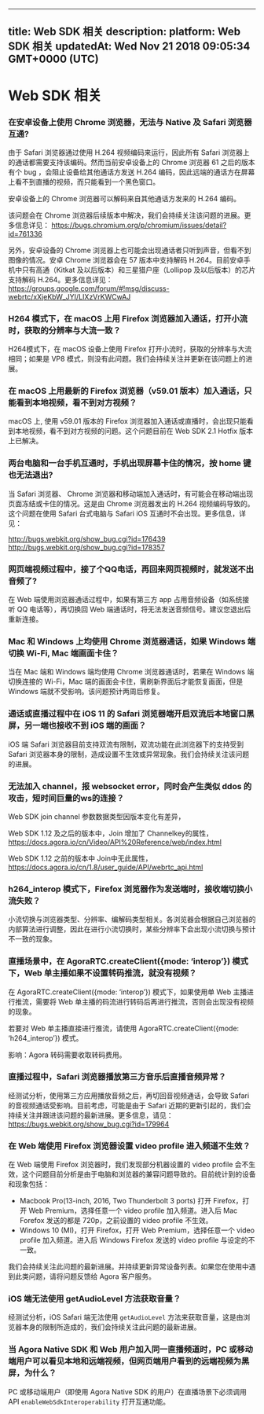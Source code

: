 
---
title: Web SDK 相关
description: 
platform: Web SDK 相关
updatedAt: Wed Nov 21 2018 09:05:34 GMT+0000 (UTC)
---
# Web SDK 相关
### 在安卓设备上使用 Chrome 浏览器，无法与 Native 及 Safari 浏览器互通?

由于 Safari 浏览器通过使用 H.264 视频编码来运行，因此所有 Safari 浏览器上的通话都需要支持该编码。然而当前安卓设备上的 Chrome 浏览器 61 之后的版本有个 bug ，会阻止设备给其他通话方发送 H.264 编码，因此远端的通话方在屏幕上看不到直播的视频，而只能看到一个黑色窗口。

安卓设备上的 Chrome 浏览器可以解码来自其他通话方发来的 H.264 编码。

该问题会在 Chrome 浏览器后续版本中解决，我们会持续关注该问题的进展。更多信息详见：
https://bugs.chromium.org/p/chromium/issues/detail?id=761336

另外，安卓设备的 Chrome 浏览器上也可能会出现通话者只听到声音，但看不到图像的情况。安卓 Chrome 浏览器会在 57 版本中支持解码 H.264。目前安卓手机中只有高通（Kitkat 及以后版本）和三星猎户座（Lollipop 及以后版本）的芯片支持解码 H.264。更多信息详见：https://groups.google.com/forum/#!msg/discuss-webrtc/xXjeKbW_JYI/LIXzVrKWCwAJ

### H264 模式下，在 macOS 上用 Firefox 浏览器加入通话，打开小流时，获取的分辨率与大流一致？

H264模式下，在 macOS 设备上使用 Firefox 打开小流时，获取的分辨率与大流相同；如果是 VP8 模式，则没有此问题。我们会持续关注并更新在该问题上的进展。

### 在 macOS 上用最新的 Firefox 浏览器（v59.01 版本）加入通话，只能看到本地视频，看不到对方视频？

macOS 上, 使用 v59.01 版本的 Firefox 浏览器加入通话或直播时，会出现只能看到本地视频，看不到对方视频的问题。这个问题目前在 Web SDK 2.1 Hotfix 版本上已解决。

### 两台电脑和一台手机互通时，手机出现屏幕卡住的情况，按 home 键也无法退出?

当 Safari 浏览器、 Chrome 浏览器和移动端加入通话时，有可能会在移动端出现页面冻结或卡住的情况。这是由 Chrome 浏览器发出的 H.264 视频编码导致的。这个问题在使用 Safari 台式电脑与 Safari iOS 互通时不会出现。更多信息，详见：

http://bugs.webkit.org/show_bug.cgi?id=176439
http://bugs.webkit.org/show_bug.cgi?id=178357

### 网页端视频过程中，接了个QQ电话，再回来网页视频时，就发送不出音频了?

在 Web 端使用浏览器通话过程中，如果有第三方 app 占用音频设备（如系统接听 QQ 电话等），再切换回 Web 端通话时，将无法发送音频信号。建议您退出后重新连接。

### Mac 和 Windows 上均使用 Chrome 浏览器通话，如果 Windows 端切换 Wi-Fi, Mac 端画面卡住？

当在 Mac 端和 Windows 端均使用 Chrome 浏览器通话时，若果在 Windows 端切换连接的 Wi-Fi，Mac 端的画面会卡住，需刷新界面后才能恢复画面，但是 Windows 端就不受影响。该问题预计两周后修复。

### 通话或直播过程中在 iOS 11 的 Safari 浏览器端开启双流后本地窗口黑屏，另一端也接收不到 iOS 端的画面？

iOS 端 Safari 浏览器目前支持双流有限制，双流功能在此浏览器下的支持受到 Safari 浏览器本身的限制，造成设置不生效或异常现象。我们会持续关注该问题的进展。

### 无法加入 channel，报 websocket error，同时会产生类似 ddos 的攻击，短时间巨量的ws的连接？

Web SDK join channel 参数数据类型因版本变化有差异，

Web SDK 1.12 及之后的版本中，Join 增加了 Channelkey的属性，https://docs.agora.io/cn/Video/API%20Reference/web/index.html

Web SDK 1.12 之前的版本中 Join中无此属性，https://docs.agora.io/cn/1.8/user_guide/API/webrtc_api.html


### h264_interop 模式下，Firefox 浏览器作为发送端时，接收端切换小流失败？

小流切换与浏览器类型、分辨率、编解码类型相关。各浏览器会根据自己浏览器的内部算法进行调整，因此在进行小流切换时，某些分辨率下会出现小流切换与预计不一致的现象。

### 直播场景中，在 AgoraRTC.createClient({mode: ‘interop’}) 模式下，Web 单主播如果不设置转码推流，就没有视频？

在 AgoraRTC.createClient({mode: ‘interop’}) 模式下，如果使用单 Web 主播进行推流，需要将 Web 单主播的码流进行转码后再进行推流，否则会出现没有视频的现象。

若要对 Web 单主播直接进行推流，请使用 AgoraRTC.createClient({mode: ‘h264_interop’}) 模式。

影响：Agora 转码需要收取转码费用。

### 直播过程中，Safari 浏览器播放第三方音乐后直播音频异常？

经测试分析，使用第三方应用播放音频之后，再切回音视频通话，会导致 Safari 的音视频通话受影响。目前考虑，可能是由于 Safari 近期的更新引起的，我们会持续关注并跟进该问题的最新进展。更多信息，请见：
https://bugs.webkit.org/show_bug.cgi?id=179964

### 在 Web 端使用 Firefox 浏览器设置 video profile 进入频道不生效？

在 Web 端使用 Firefox 浏览器时，我们发现部分机器设置的 video profile 会不生效，这个问题目前分析是由于电脑和浏览器的兼容问题导致的。目前统计到的设备和现象包括：

* Macbook Pro(13-inch, 2016, Two Thunderbolt 3 ports) 打开 Firefox，打开 Web Premium，选择任意一个 video profile 加入频道。进入后 Mac Forefox 发送的都是 720p，之前设置的 video profile 不生效。
* Windows 10 (MI)，打开 Firefox，打开 Web Premium，选择任意一个 video profile 加入频道。进入后 Windows Firefox 发送的 video profile 与设定的不一致。

我们会持续关注此问题的最新进展。并持续更新异常设备列表。如果您在使用中遇到此类问题，请将问题反馈给 Agora 客户服务。

### iOS 端无法使用 getAudioLevel 方法获取音量？

经测试分析，iOS Safari 端无法使用 `getAudioLevel` 方法来获取音量，这是由浏览器本身的限制所造成的，我们会持续关注此问题的最新进展。

### 当 Agora Native SDK 和 Web 用户加入同一直播频道时，PC 或移动端用户可以看见本地和远端视频，但网页端用户看到的远端视频为黑屏，为什么？

PC 或移动端用户（即使用 Agora Native SDK 的用户）在直播场景下必须调用 API `enableWebSdkInteroperability` 打开互通功能。
